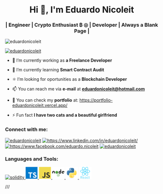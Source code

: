 
<img src="https://steamuserimages-a.akamaihd.net/ugc/2438013375536940927/D370DBF7BFC83ED36F783F08A598FFF3E71A1D61/?imw=5000&imh=5000&ima=fit&impolicy=Letterbox&imcolor=%23000000&letterbox=false" alt="">

<h1 align="center">Hi 👋, I'm Eduardo Nicoleit</h1>
<h3 align="center">| Engineer | Crypto Enthusiast ₿ ◎ | Developer | Always a Blank Page |</h3>

<p align="left"> <img src="https://komarev.com/ghpvc/?username=eduardonicoleit&label=Profile%20views&color=0e75b6&style=flat" alt="eduardonicoleit" /> </p>

<p align="left"> <a href="https://twitter.com/eduardonicoleit" target="blank"><img src="https://img.shields.io/twitter/follow/eduardonicoleit?logo=twitter&style=for-the-badge" alt="eduardonicoleit" /></a> </p>

- 🔭 I’m currently working as **a Freelance Developer**

- 🌱 I’m currently learning **Smart Contract Audit**

- ⚛️ I’m looking for oportunities as a **Blockchain Developer**

- 📫 You can reach me via **e-mail** at **eduardonicoleit@hotmail.com**

- 💼 You can check my **portfolio** at: https://portfolio-eduardonicoleit.vercel.app/

- ⚡ Fun fact **I have two cats and a beautiful girlfriend**



<h3 align="left">Connect with me:</h3>
<p align="left">
<a href="https://twitter.com/eduardonicoleit" target="blank"><img align="center" src="https://raw.githubusercontent.com/rahuldkjain/github-profile-readme-generator/master/src/images/icons/Social/twitter.svg" alt="eduardonicoleit" height="30" width="40" /></a>
<a href="https://www.linkedin.com/in/eduardonicoleit/" target="blank"><img align="center" src="https://raw.githubusercontent.com/rahuldkjain/github-profile-readme-generator/master/src/images/icons/Social/linked-in-alt.svg" alt="https://www.linkedin.com/in/eduardonicoleit/" height="30" width="40" /></a>
<a href="https://www.facebook.com/eduardo.nicoleit" target="blank"><img align="center" src="https://raw.githubusercontent.com/rahuldkjain/github-profile-readme-generator/master/src/images/icons/Social/facebook.svg" alt="https://www.facebook.com/eduardo.nicoleit" height="30" width="40" /></a>
<a href="https://instagram.com/eduardonicoleit" target="blank"><img align="center" src="https://raw.githubusercontent.com/rahuldkjain/github-profile-readme-generator/master/src/images/icons/Social/instagram.svg" alt="eduardonicoleit" height="30" width="40" /></a>
</p>

<h3 align="left">Languages and Tools:</h3>
<p align="left">
  <a href="https://soliditylang.org/" target="_blank" rel="noreferrer"> <img        src="https://cdn.jsdelivr.net/gh/devicons/devicon@latest/icons/solidity/solidity-plain.svg" alt="solidity" width="40" height="40"/> </a> 
  <a href="https://www.typescriptlang.org/" target="_blank" rel="noreferrer"> <img        src="https://raw.githubusercontent.com/devicons/devicon/master/icons/typescript/typescript-original.svg" alt="typescript" width="40" height="40"/> </a> 
  <a href="https://developer.mozilla.org/en-US/docs/Web/JavaScript" target="_blank" rel="noreferrer"> <img src="https://raw.githubusercontent.com/devicons/devicon/master/icons/javascript/javascript-original.svg" alt="javascript" width="40" height="40"/> </a>  
  <a href="https://nodejs.org" target="_blank" rel="noreferrer"> <img src="https://raw.githubusercontent.com/devicons/devicon/master/icons/nodejs/nodejs-original-wordmark.svg" alt="nodejs" width="40" height="40"/> </a>    
  <a href="https://www.python.org" target="_blank" rel="noreferrer"> <img src="https://raw.githubusercontent.com/devicons/devicon/master/icons/python/python-original.svg" alt="python" width="40" height="40"/> </a>  
  <a href="https://reactjs.org/" target="_blank" rel="noreferrer"> <img src="https://raw.githubusercontent.com/devicons/devicon/master/icons/react/react-original-wordmark.svg" alt="react" width="40" height="40"/> </a>  
  </p>
///
